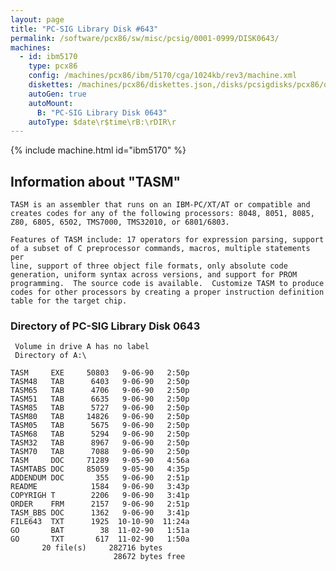 ```yaml
---
layout: page
title: "PC-SIG Library Disk #643"
permalink: /software/pcx86/sw/misc/pcsig/0001-0999/DISK0643/
machines:
  - id: ibm5170
    type: pcx86
    config: /machines/pcx86/ibm/5170/cga/1024kb/rev3/machine.xml
    diskettes: /machines/pcx86/diskettes.json,/disks/pcsigdisks/pcx86/diskettes.json
    autoGen: true
    autoMount:
      B: "PC-SIG Library Disk 0643"
    autoType: $date\r$time\rB:\rDIR\r
---
```


{% include machine.html id="ibm5170" %}

## Information about "TASM"

    TASM is an assembler that runs on an IBM-PC/XT/AT or compatible and
    creates codes for any of the following processors: 8048, 8051, 8085,
    Z80, 6805, 6502, TMS7000, TMS32010, or 6801/6803.
    
    Features of TASM include: 17 operators for expression parsing, support
    of a subset of C preprocessor commands, macros, multiple statements per
    line, support of three object file formats, only absolute code
    generation, uniform syntax across versions, and support for PROM
    programming.  The source code is available.  Customize TASM to produce
    codes for other processors by creating a proper instruction definition
    table for the target chip.

### Directory of PC-SIG Library Disk 0643

     Volume in drive A has no label
     Directory of A:\

    TASM     EXE     50803   9-06-90   2:50p
    TASM48   TAB      6403   9-06-90   2:50p
    TASM65   TAB      4706   9-06-90   2:50p
    TASM51   TAB      6635   9-06-90   2:50p
    TASM85   TAB      5727   9-06-90   2:50p
    TASM80   TAB     14826   9-06-90   2:50p
    TASM05   TAB      5675   9-06-90   2:50p
    TASM68   TAB      5294   9-06-90   2:50p
    TASM32   TAB      8967   9-06-90   2:50p
    TASM70   TAB      7088   9-06-90   2:50p
    TASM     DOC     71289   9-05-90   4:56a
    TASMTABS DOC     85059   9-05-90   4:35p
    ADDENDUM DOC       355   9-06-90   2:51p
    README            1584   9-06-90   3:43p
    COPYRIGH T        2206   9-06-90   3:41p
    ORDER    FRM      2157   9-06-90   2:51p
    TASM_BBS DOC      1362   9-06-90   3:41p
    FILE643  TXT      1925  10-10-90  11:24a
    GO       BAT        38  11-02-90   1:51a
    GO       TXT       617  11-02-90   1:50a
           20 file(s)     282716 bytes
                           28672 bytes free

